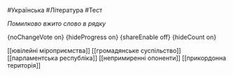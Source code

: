 #Українська #Література #Тест

*Помилково вжито слово в рядку*

{noChangeVote on}
{hideProgress on}
{shareEnable off}
{hideCount on}

[[ювілейні міроприємства]]
[[громадянське суспільство]]
[[парламентська республіка]]
[[непримиренні опоненти]]
[[прикордонна територія]]
